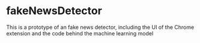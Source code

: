 # fakeNewsDetector
This is a prototype of an fake news detector, including the UI of the Chrome extension and the code behind the machine learning model
